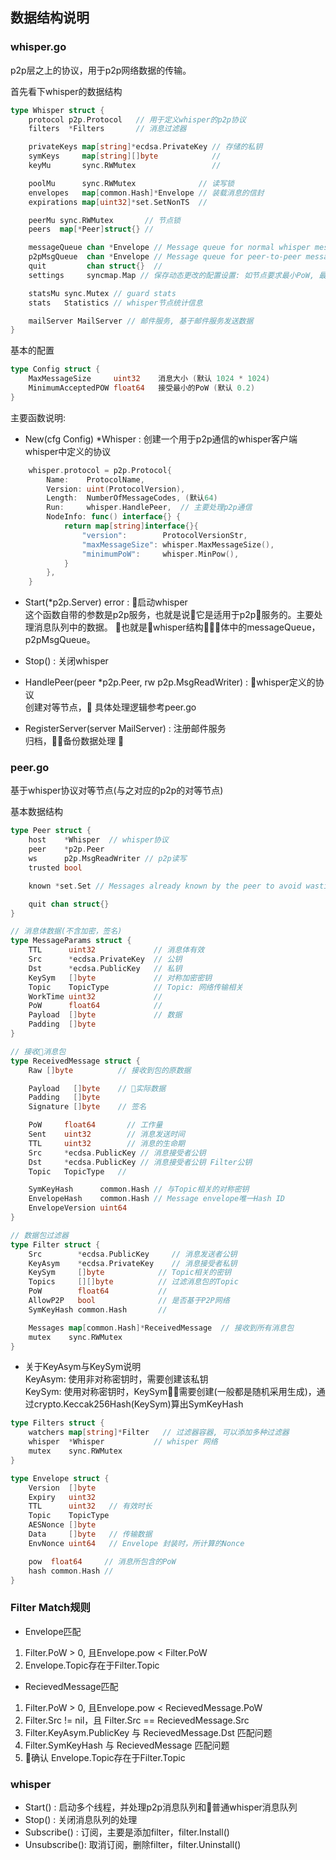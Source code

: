 ## 数据结构说明 

### whisper.go 
p2p层之上的协议，用于p2p网络数据的传输。  

首先看下whisper的数据结构
```go
type Whisper struct {
	protocol p2p.Protocol   // 用于定义whisper的p2p协议
	filters  *Filters       // 消息过滤器 

	privateKeys map[string]*ecdsa.PrivateKey // 存储的私钥
	symKeys     map[string][]byte            // 
	keyMu       sync.RWMutex                 // 

	poolMu      sync.RWMutex              // 读写锁
	envelopes   map[common.Hash]*Envelope // 装载消息的信封
	expirations map[uint32]*set.SetNonTS  // 

	peerMu sync.RWMutex       // 节点锁
	peers  map[*Peer]struct{} // 

	messageQueue chan *Envelope // Message queue for normal whisper messages
	p2pMsgQueue  chan *Envelope // Message queue for peer-to-peer messages 
	quit         chan struct{}  // 
	settings     syncmap.Map // 保存动态更改的配置设置: 如节点要求最小PoW, 最大消息大小，消息队列溢出提示等

	statsMu sync.Mutex // guard stats
	stats   Statistics // whisper节点统计信息

	mailServer MailServer // 邮件服务, 基于邮件服务发送数据
}
```
基本的配置  
```go
type Config struct {
	MaxMessageSize     uint32    消息大小 (默认 1024 * 1024)
	MinimumAcceptedPOW float64   接受最小的PoW (默认 0.2)
}
```
主要函数说明:  
* New(cfg Config) *Whisper : 创建一个用于p2p通信的whisper客户端  
whisper中定义的协议  
```go
	whisper.protocol = p2p.Protocol{
		Name:    ProtocolName,
		Version: uint(ProtocolVersion),
		Length:  NumberOfMessageCodes, (默认64)
		Run:     whisper.HandlePeer,  // 主要处理p2p通信  
		NodeInfo: func() interface{} {
			return map[string]interface{}{
				"version":        ProtocolVersionStr,
				"maxMessageSize": whisper.MaxMessageSize(),
				"minimumPoW":     whisper.MinPow(),
			}
		},
	}
```
* Start(*p2p.Server) error : 启动whisper  
这个函数自带的参数是p2p服务，也就是说它是适用于p2p服务的。主要处理消息队列中的数据。 
也就是whisper结构体中的messageQueue，p2pMsgQueue。  

* Stop() : 关闭whisper 

+ HandlePeer(peer *p2p.Peer, rw p2p.MsgReadWriter) : whisper定义的协议  
创建对等节点， 
具体处理逻辑参考peer.go  

+ RegisterServer(server MailServer) : 注册邮件服务  
归档，备份数据处理  

### peer.go 
基于whisper协议对等节点(与之对应的p2p的对等节点)  

基本数据结构  
```go
type Peer struct {
	host    *Whisper  // whisper协议
	peer    *p2p.Peer 
	ws      p2p.MsgReadWriter // p2p读写
	trusted bool

	known *set.Set // Messages already known by the peer to avoid wasting bandwidth

	quit chan struct{}
}
```

```go
// 消息体数据(不含加密，签名)
type MessageParams struct {
	TTL      uint32             // 消息体有效
	Src      *ecdsa.PrivateKey  // 公钥
	Dst      *ecdsa.PublicKey   // 私钥
	KeySym   []byte             // 对称加密密钥
	Topic    TopicType          // Topic: 网络传输相关
	WorkTime uint32             // 
	PoW      float64            // 
	Payload  []byte             // 数据
	Padding  []byte
} 
```

```go
// 接收消息包
type ReceivedMessage struct {
	Raw []byte          // 接收到包的原数据

	Payload   []byte    // 实际数据
	Padding   []byte 
	Signature []byte    // 签名

	PoW     float64       // 工作量
	Sent    uint32        // 消息发送时间
	TTL     uint32        // 消息的生命期
	Src     *ecdsa.PublicKey // 消息接受者公钥
	Dst     *ecdsa.PublicKey // 消息接受者公钥 Filter公钥
	Topic   TopicType   // 

	SymKeyHash      common.Hash // 与Topic相关的对称密钥
	EnvelopeHash    common.Hash // Message envelope唯一Hash ID
	EnvelopeVersion uint64
}
```
  
```go
// 数据包过滤器
type Filter struct {
	Src        *ecdsa.PublicKey     // 消息发送者公钥
	KeyAsym    *ecdsa.PrivateKey    // 消息接受者私钥 
	KeySym     []byte            // Topic相关的密钥 
	Topics     [][]byte          // 过滤消息包的Topic
	PoW        float64           // 
	AllowP2P   bool              // 是否基于P2P网络
	SymKeyHash common.Hash       // 

	Messages map[common.Hash]*ReceivedMessage  // 接收到所有消息包
	mutex    sync.RWMutex
}

```
+ 关于KeyAsym与KeySym说明   
KeyAsym: 使用非对称密钥时，需要创建该私钥  
KeySym: 使用对称密钥时，KeySym需要创建(一般都是随机采用生成)，通过crypto.Keccak256Hash(KeySym)算出SymKeyHash


```go
type Filters struct {
	watchers map[string]*Filter   // 过滤器容器, 可以添加多种过滤器
	whisper  *Whisper           // whisper 网络
	mutex    sync.RWMutex
}
```



```go
type Envelope struct {
	Version  []byte
	Expiry   uint32
	TTL      uint32   // 有效时长 
	Topic    TopicType 
	AESNonce []byte
	Data     []byte   // 传输数据 
	EnvNonce uint64   // Envelope 封装时，所计算的Nonce

	pow  float64     // 消息所包含的PoW
	hash common.Hash // 
}
```

### Filter Match规则
+ Envelope匹配
1. Filter.PoW > 0, 且Envelope.pow < Filter.PoW 
3. Envelope.Topic存在于Filter.Topic

+ RecievedMessage匹配  
1. Filter.PoW > 0, 且Envelope.pow < RecievedMessage.PoW 
2. Filter.Src != nil，且 Filter.Src == RecievedMessage.Src  
3. Filter.KeyAsym.PublicKey 与 RecievedMessage.Dst 匹配问题  
4. Filter.SymKeyHash 与 RecievedMessage 匹配问题
5. 确认 Envelope.Topic存在于Filter.Topic 


### whisper
+ Start() : 启动多个线程，并处理p2p消息队列和普通whisper消息队列  
+ Stop() : 关闭消息队列的处理  
+ Subscribe() : 订阅，主要是添加filter，filter.Install() 
+ Unsubscribe(): 取消订阅，删除filter，filter.Uninstall()


